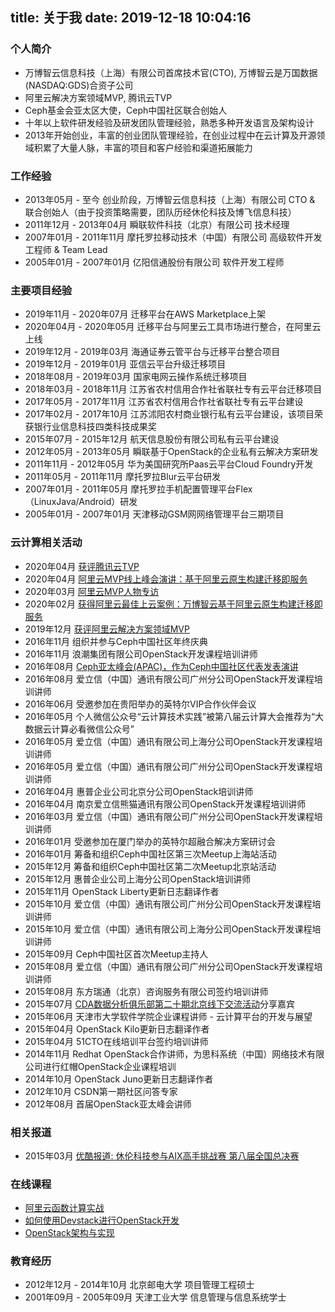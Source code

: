 title: 关于我
date: 2019-12-18 10:04:16
---
### 个人简介

* 万博智云信息科技（上海）有限公司首席技术官(CTO), 万博智云是万国数据(NASDAQ:GDS)合资子公司
* 阿里云解决方案领域MVP, 腾讯云TVP
* Ceph基金会亚太区大使，Ceph中国社区联合创始人
* 十年以上软件研发经验及研发团队管理经验，熟悉多种开发语言及架构设计
* 2013年开始创业，丰富的创业团队管理经验，在创业过程中在云计算及开源领域积累了大量人脉，丰富的项目和客户经验和渠道拓展能力

### 工作经验

* 2013年05月 - 至今 创业阶段，万博智云信息科技（上海）有限公司 CTO & 联合创始人（由于投资策略需要，团队历经休伦科技及博飞信息科技）
* 2011年12月 - 2013年04月 瞬联软件科技（北京）有限公司 技术经理
* 2007年01月 - 2011年11月 摩托罗拉移动技术（中国）有限公司 高级软件开发工程师 & Team Lead
* 2005年01月 - 2007年01月 亿阳信通股份有限公司 软件开发工程师

### 主要项目经验

* 2019年11月 - 2020年07月 迁移平台在AWS Marketplace上架
* 2020年04月 - 2020年05月 迁移平台与阿里云工具市场进行整合，在阿里云上线
* 2019年12月 - 2019年03月 海通证券云管平台与迁移平台整合项目
* 2019年12月 - 2019年01月 亚信云平台升级迁移项目
* 2018年08月 - 2019年03月 国家电网云操作系统迁移项目
* 2018年03月 - 2018年11月 江苏省农村信用合作社省联社专有云平台迁移项目
* 2017年05月 - 2017年11月 江苏省农村信用合作社省联社专有云平台建设
* 2017年02月 - 2017年10月 江苏沭阳农村商业银行私有云平台建设，该项目荣获银行业信息科技四类科技成果奖
* 2015年07月 - 2015年12月 航天信息股份有限公司私有云平台建设
* 2012年05月 - 2013年05月 瞬联基于OpenStack的企业私有云解决方案研发
* 2011年11月 - 2012年05月 华为美国研究所Paas云平台Cloud Foundry开发
* 2011年05月 - 2011年11月 摩托罗拉Blur云平台研发
* 2007年01月 - 2011年05月 摩托罗拉手机配置管理平台Flex（LinuxJava/Android）研发
* 2005年01月 - 2007年01月 天津移动GSM网网络管理平台三期项目

### 云计算相关活动
* 2020年04月 [获评腾讯云TVP](https://cloud.tencent.com/tvp/219)
* 2020年04月 [阿里云MVP线上峰会演讲：基于阿里云原生构建迁移即服务](https://developer.aliyun.com/live/2483)
* 2020年03月 [阿里云MVP人物专访](https://developer.aliyun.com/article/747902)
* 2020年02月 [获得阿里云最佳上云案例：万博智云基于阿里云原生构建迁移即服务](https://yq.aliyun.com/articles/746413?spm=5176.8961170.detail.10.1b00Fwm0Fwm0Hq)
* 2019年12月 [获评阿里云解决方案领域MVP](https://mvp.aliyun.com/mvp/detail/460)
* 2016年11月 组织并参与Ceph中国社区年终庆典
* 2016年11月 浪潮集团有限公司OpenStack开发课程培训讲师
* 2016年08月 [Ceph亚太峰会(APAC)，作为Ceph中国社区代表发表演讲](http://v.youku.com/v_show/id_XMTc2Mzg5OTAzMg==.html?spm=a2h1n.8251843.playList.5!3~1!2~3~A.Nn4DGY&f=28412957&o=0#paction)
* 2016年08月 爱立信（中国）通讯有限公司广州分公司OpenStack开发课程培训讲师
* 2016年06月 受邀参加在贵阳举办的英特尔VIP合作伙伴会议
* 2016年05月 个人微信公众号“云计算技术实践”被第八届云计算大会推荐为“大数据云计算必看微信公众号”
* 2016年05月 爱立信（中国）通讯有限公司上海分公司OpenStack开发课程培训讲师
* 2016年05月 爱立信（中国）通讯有限公司广州分公司OpenStack开发课程培训讲师
* 2016年04月 惠普企业公司北京分公司OpenStack培训讲师
* 2016年04月 南京爱立信熊猫通讯有限公司OpenStack开发课程培训讲师
* 2016年03月 爱立信（中国）通讯有限公司广州分公司OpenStack开发课程培训讲师
* 2016年01月 受邀参加在厦门举办的英特尔超融合解决方案研讨会
* 2016年01月 筹备和组织Ceph中国社区第三次Meetup上海站活动
* 2015年12月 筹备和组织Ceph中国社区第二次Meetup北京站活动
* 2015年12月 惠普企业公司上海分公司OpenStack培训讲师
* 2015年11月 OpenStack Liberty更新日志翻译作者
* 2015年10月 爱立信（中国）通讯有限公司广州分公司OpenStack开发课程培训讲师
* 2015年10月 爱立信（中国）通讯有限公司上海分公司OpenStack开发课程培训讲师
* 2015年09月 Ceph中国社区首次Meetup主持人
* 2015年08月 爱立信（中国）通讯有限公司广州分公司OpenStack开发课程培训讲师
* 2015年08月 东方瑞通（北京）咨询服务有限公司签约培训讲师
* 2015年07月 [CDA数据分析俱乐部第二十期北京线下交流活动](http://bbs.pinggu.org/thread-3810898-1-1.html)分享嘉宾
* 2015年06月 天津市大学软件学院企业课程讲师 - 云计算平台的开发与展望
* 2015年04月 OpenStack Kilo更新日志翻译作者
* 2015年04月 51CTO在线培训平台签约培训讲师
* 2014年11月 Redhat OpenStack合作讲师，为思科系统（中国）网络技术有限公司进行红帽OpenStack企业课程培训
* 2014年10月 OpenStack Juno更新日志翻译作者
* 2012年10月 CSDN第一期社区问答专家
* 2012年08月 首届OpenStack亚太峰会讲师

### 相关报道
* 2015年03月 [优酷报道: 休伦科技参与AIX高手挑战赛 第八届全国总决赛](http://v.youku.com/v_show/id_XOTE0ODY0MzYw.html)

### 在线课程
* [阿里云函数计算实战](https://edu.51cto.com/course/22144.html)
* [如何使用Devstack进行OpenStack开发](http://edu.csdn.net/course/detail/612)
* [OpenStack架构与实现](http://pan.baidu.com/s/1mgzSQxy)

### 教育经历
* 2012年12月 - 2014年10月 北京邮电大学 项目管理工程硕士
* 2001年09月 - 2005年09月 天津工业大学 信息管理与信息系统学士
